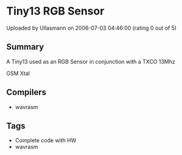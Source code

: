 # Tiny13 RGB Sensor

Uploaded by Ullasmann on 2006-07-03 04:46:00 (rating 0 out of 5)

## Summary

A Tiny13 used as an RGB Sensor in conjunction with a TXCO 13Mhz  

GSM Xtal

## Compilers

- wavrasm

## Tags

- Complete code with HW
- wavrasm
